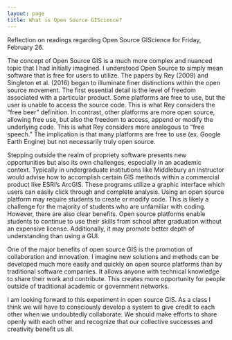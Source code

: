 ```yaml
---
layout: page
title: What is Open Source GIScience?
---
```


Reflection on readings regarding Open Source GIScience for Friday, February 26. 

  The concept of Open Source GIS is a much more complex and nuanced topic that I had initially imagined. I understood Open Source to simply mean software that is free for users to utilize. The papers by Rey (2009) and Singleton et al. (2016) began to illuminate finer distinctions within the open source movement. The first essential detail is the level of freedom associated with a particular product. Some platforms are free to use, but the user is unable to access the source code. This is what Rey considers the “free beer” definition. In contrast, other platforms are more open source, allowing free use, but also the freedom to access, append or modify the underlying code. This is what Rey considers more analogous to “free speech.” The implication is that many platforms are free to use (ex. Google Earth Engine) but not necessarily truly open source. 
  
  Stepping outside the realm of propriety software presents new opportunities but also its own challenges, especially in an academic context. Typically in undergraduate institutions like Middlebury an instructor would advise how to accomplish certain GIS methods within a commercial product like ESRI’s ArcGIS. These programs utilize a graphic interface which users can easily click through and complete analysis. Using an open source platform may require students to create or modify code. This is likely a challenge for the majority of students who are unfamiliar with coding. However, there are also clear benefits. Open source platforms enable students to continue to use their skills from school after graduation without an expensive license. Additionally, it may promote better depth of understanding than using a GUI. 
  
  One of the major benefits of open source GIS is the promotion of collaboration and innovation. I imagine new solutions and methods can be developed much more easily and quickly on open source platforms than by traditional software companies. It allows anyone with technical knowledge to share their work and contribute. This creates more opportunity for people outside of traditional academic or government networks.
  
  I am looking forward to this experiment in open source GIS. As a class I think we will have to consciously develop a system to give credit to each other when we undoubtedly collaborate. We should make efforts to share openly with each other and recognize that our collective successes and creativity benefit us all. 



